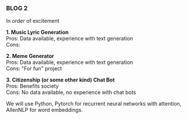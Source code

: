 ### BLOG 2 ###

In order of excitement

**1. Music Lyric Generation**  
Pros: Data available, experience with text generation  
Cons: 

**2. Meme Generator**  
Pros: Data available, experience with text generation  
Cons: "For fun" project 

**3. Citizenship (or some other kind) Chat Bot**  
Pros: Benefits society  
Cons: No data available, no experience with chat bots  

We will use Python, Pytorch for recurrent neural networks with attention, AllenNLP for word embeddings.
